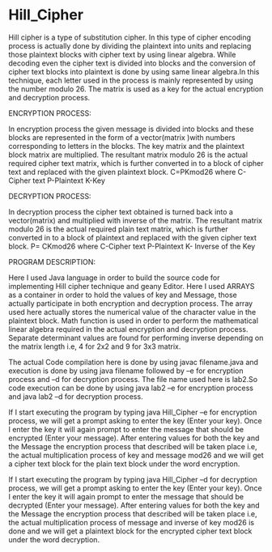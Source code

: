# Hill_Cipher
Hill cipher is a type of substitution cipher. In this type of cipher encoding process is actually done by dividing the plaintext into units and replacing those plaintext blocks with cipher text by using linear algebra. 
While decoding even the cipher text is divided into blocks and the conversion of cipher text blocks into plaintext is done by using same linear algebra.In this technique, each letter used in the process is mainly represented by using the number modulo 26. The matrix is used as a key for the actual encryption and decryption process. 

ENCRYPTION PROCESS:

In encryption process the given message is divided into blocks and these blocks are represented in the form of a vector(matrix )with numbers corresponding to letters in the blocks. The key matrix and the plaintext block matrix are multiplied. The resultant matrix modulo 26 is the actual required cipher text matrix, which is further converted in to a block of cipher text and replaced with the given plaintext block.
 C=PKmod26
where
C-Cipher text
P-Plaintext
 K-Key

DECRYPTION PROCESS:

In decryption process the cipher text obtained is turned back into a vector(matrix) and multiplied with inverse of the matrix. The resultant matrix modulo 26 is the actual required plain text matrix, which is further converted in to a block of plaintext and replaced with the given cipher text block.
P= CKmod26
where
C-Cipher text
P-Plaintext
K- Inverse of the Key

PROGRAM DESCRIPTION:

Here I used Java language in order to build the source code for implementing Hill cipher technique and geany Editor. Here I used ARRAYS as a container in order to hold the values of key and Message, those actually participate in both encryption and decryption process. The array used here actually stores the numerical value of the character value in the plaintext block. Math function is used in order to perform the mathematical linear algebra required in the actual encryption and decryption process. Separate determinant values are found for performing inverse depending on the matrix length i.e, 4 for 2x2 and 9 for 3x3 matrix.

The actual Code compilation here is done by using javac filename.java and execution is done by using java filename followed by –e for encryption process and –d for decryption process. The file name used here is lab2.So code execution can be done by using java lab2 –e for encryption process and java lab2 –d for decryption process.

If I start executing the program by typing java Hill_Cipher –e for encryption process, we will get a prompt asking to enter the key (Enter your key). Once I enter the key it will again prompt to enter the message that should be encrypted (Enter your message). After entering values for both the key and the Message the encryption process that described will be taken place i.e, the actual multiplication process of key and message mod26 and we will get a cipher text block for the plain text block under the word encryption.

If I start executing the program by typing java Hill_Cipher –d for decryption process, we will get a prompt asking to enter the key (Enter your key). Once I enter the key it will again prompt to enter the message that should be decrypted (Enter your message). After entering values for both the key and the Message the encryption process that described will be taken place i.e, the actual multiplication process of message and inverse of key mod26 is done and we will get a plaintext block for the encrypted cipher text block under the word decryption.
